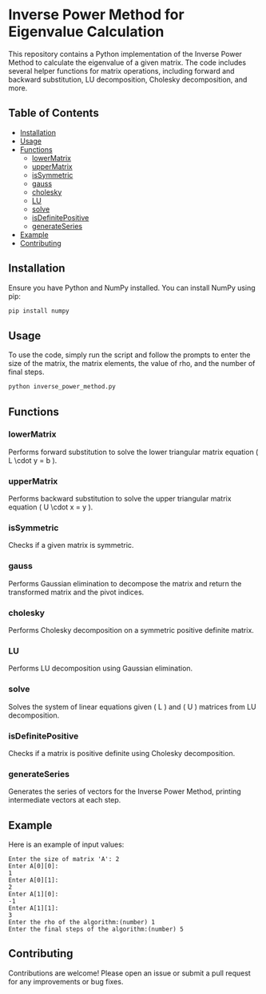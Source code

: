 
# Inverse Power Method for Eigenvalue Calculation

This repository contains a Python implementation of the Inverse Power Method to calculate the eigenvalue of a given matrix. The code includes several helper functions for matrix operations, including forward and backward substitution, LU decomposition, Cholesky decomposition, and more.

## Table of Contents
- [Installation](#installation)
- [Usage](#usage)
- [Functions](#functions)
  - [lowerMatrix](#lowermatrix)
  - [upperMatrix](#uppermatrix)
  - [isSymmetric](#issymmetric)
  - [gauss](#gauss)
  - [cholesky](#cholesky)
  - [LU](#lu)
  - [solve](#solve)
  - [isDefinitePositive](#isdefinitepositive)
  - [generateSeries](#generateseries)
- [Example](#example)
- [Contributing](#contributing)

## Installation

Ensure you have Python and NumPy installed. You can install NumPy using pip:

```bash
pip install numpy
```

## Usage

To use the code, simply run the script and follow the prompts to enter the size of the matrix, the matrix elements, the value of rho, and the number of final steps.

```bash
python inverse_power_method.py
```

## Functions

### lowerMatrix
Performs forward substitution to solve the lower triangular matrix equation \( L \cdot y = b \).

### upperMatrix
Performs backward substitution to solve the upper triangular matrix equation \( U \cdot x = y \).

### isSymmetric
Checks if a given matrix is symmetric.

### gauss
Performs Gaussian elimination to decompose the matrix and return the transformed matrix and the pivot indices.

### cholesky
Performs Cholesky decomposition on a symmetric positive definite matrix.

### LU
Performs LU decomposition using Gaussian elimination.

### solve
Solves the system of linear equations given \( L \) and \( U \) matrices from LU decomposition.

### isDefinitePositive
Checks if a matrix is positive definite using Cholesky decomposition.

### generateSeries
Generates the series of vectors for the Inverse Power Method, printing intermediate vectors at each step.

## Example

Here is an example of input values:
```
Enter the size of matrix 'A': 2
Enter A[0][0]:
1
Enter A[0][1]:
2
Enter A[1][0]:
-1
Enter A[1][1]:
3
Enter the rho of the algorithm:(number) 1
Enter the final steps of the algorithm:(number) 5
```

## Contributing

Contributions are welcome! Please open an issue or submit a pull request for any improvements or bug fixes.
